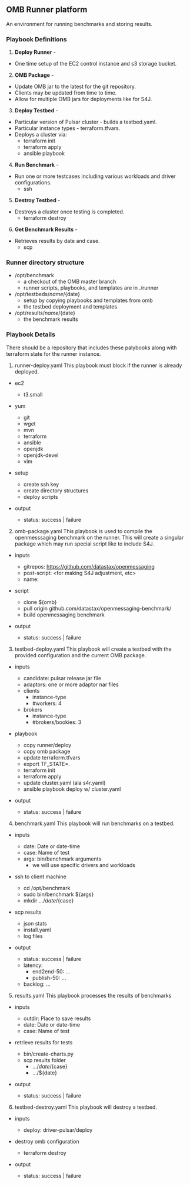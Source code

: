 ## OMB Runner platform

An environment for running benchmarks and storing results.

### Playbook Definitions

1. **Deploy Runner** -
  - One time setup of the EC2 control instance and s3 storage bucket.

2. **OMB Package** -
  - Update OMB jar to the latest for the git repository.
  - Clients may be updated from time to time.
  - Allow for multiple OMB jars for deployments like for S4J.

3. **Deploy Testbed** -
  - Particular version of Pulsar cluster - builds a testbed.yaml.
  - Particular instance types - terraform.tfvars.
  - Deploys a cluster via:
    - terraform init
    - terraform apply
    - ansible playbook

4. **Run Benchmark** -
  - Run one or more testcases including various workloads and driver configurations.
    - ssh

5. **Destroy Testbed** -
  - Destroys a cluster once testing is completed.
    - terraform destroy

6. **Get Benchmark Results** -
  - Retrieves results by date and case.
    - scp

### Runner directory structure

- /opt/benchmark
  - a checkout of the OMB master branch
  - runner scripts, playbooks, and templates are in ./runner
- /opt/testbeds/${name}/${date}
  - setup by copying playbooks and templates from omb
  - the testbed deployment and templates
- /opt/results/${name}/${date}
  - the benchmark results

### Playbook Details

There should be a repository that includes these palybooks along with terraform state for the runner instance.

1. runner-deploy.yaml
   This playbook must block if the runner is already deployed.

  - ec2
    - t3.small
    
  - yum
    - git
    - wget
    - mvn
    - terraform
    - ansible
    - openjdk
    - openjdk-devel
    - vim

  - setup
    - create ssh key
    - create directory structures
    - deploy scripts

  - output
    - status: success | failure

2. omb-package.yaml
   This playbook is used to compile the openmesssaging benchmark on the runner.
   This will create a singular package which may run special script like to include S4J.

  - inputs
    - gitrepos: https://github.com/datastax/openmessaging
    - post-script: <for making S4J adjustment, etc>
    - name: <name of OMB jar>

  - script
    - clone ${omb}
    - pull origin github.com/datastax/openmessaging-benchmark/
    - build openmessaging benchmark

  - output
    - status: success | failure

3. testbed-deploy.yaml
   This playbook will create a testbed with the provided configuration and the current OMB package.

  - inputs
    - candidate: pulsar release jar file
    - adaptors: one or more adaptor nar files
    - clients
      - instance-type
      - #workers: 4
    - brokers
      - instance-type
      - #brokers/bookies: 3

  - playbook
    - copy runner/deploy
    - copy omb package
    - update terraform.tfvars
    - export TF_STATE=.
    - terraform init
    - terraform apply
    - update cluster.yaml (ala s4r.yaml)
    - ansible playbook deploy w/ cluster.yaml

  - output
    - status: success | failure

4. benchmark.yaml
   This playbook will run benchmarks on a testbed.

  - inputs
    - date: Date or date-time
    - case: Name of test
    - args: bin/benchmark arguments
      - we will use specific drivers and workloads

  - ssh to client machine
    - cd /opt/benchmark
    - sudo bin/benchmark ${args}
    - mkdir .../${date}/${case}
  - scp results
    - json stats
    - install.yaml
    - log files
    
  - output
    - status: success | failure
    - latency:
      - end2end-50: ...
      - publish-50: ...
    - backlog: ...

5. results.yaml
   This playbook processes the results of benchmarks

  - inputs
    - outdir: Place to save results
    - date: Date or date-time
    - case: Name of test

  - retrieve results for tests
    - bin/create-charts.py
    - scp results folder
      - .../${date}/${case}
      - .../${date}

  - output
    - status: success | failure

6. testbed-destroy.yaml
   This playbook will destroy a testbed.

  - inputs
    - deploy: driver-pulsar/deploy

  - destroy omb configuration
    - terraform destroy

  - output
    - status: success | failure


